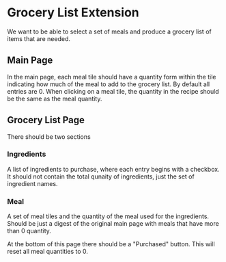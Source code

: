 # Grocery List Extension

We want to be able to select a set of meals and produce a grocery list of items that are needed. 

## Main Page

In the main page, each meal tile should have a quantity form within the tile indicating how much of the meal to add to the grocery list. By default all entries are 0. When clicking on a meal tile, the quantity in the recipe should be the same as the meal quantity.

## Grocery List Page

There should be two sections

### Ingredients

A list of ingredients to purchase, where each entry begins with a checkbox. It should not contain the total qunaity of ingredients, just the set of ingredient names.

### Meal

A set of meal tiles and the quantity of the meal used for the ingredients. Should be just a digest of the original main page with meals that have more than 0 quantity. 

At the bottom of this page there should be a "Purchased" button. This will reset all meal quantities to 0. 
